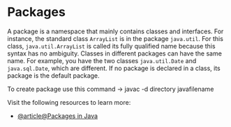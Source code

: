 # Packages

A package is a namespace that mainly contains classes and interfaces. For instance, the standard class `ArrayList` is in the package `java.util`. For this class, `java.util.ArrayList` is called its fully qualified name because this syntax has no ambiguity. Classes in different packages can have the same name. For example, you have the two classes `java.util.Date` and `java.sql.Date`, which are different. If no package is declared in a class, its package is the default package.

To create package use this command -> javac -d directory javafilename

Visit the following resources to learn more:

- [@article@Packages in Java](https://docs.oracle.com/javase/8/docs/api/java/lang/Package.html)
